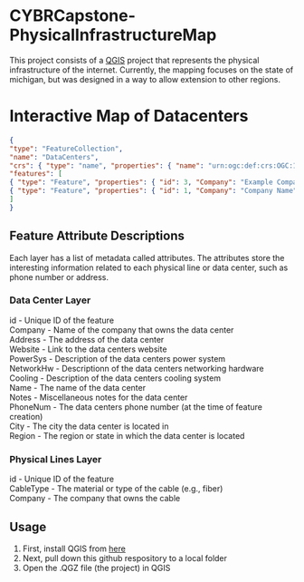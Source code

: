 

# CYBRCapstone-PhysicalInfrastructureMap
This project consists of a [QGIS](https://www.qgis.org/en/site/) project that represents the physical infrastructure of the internet. Currently, the mapping focuses on the state of michigan, but was designed in a way to allow extension to other regions.

# Interactive Map of Datacenters

```geojson
{
"type": "FeatureCollection",
"name": "DataCenters",
"crs": { "type": "name", "properties": { "name": "urn:ogc:def:crs:OGC:1.3:CRS84" } },
"features": [
{ "type": "Feature", "properties": { "id": 3, "Company": "Example Company", "Address": "Example Address", "Website": "Website Link", "PowerSys": "Power system used by the data center", "NetworkHw": "Networking Hardware used by the data center", "Cooling": "Cooling system employed by the data center", "PhysSec": "Physical security mechanism in place", "Name": "Name of data center", "Notes": "Notes", "PhoneNum": "123-456-7890", "City": "Detroit", "Region": "Michigan" }, "geometry": { "type": "Point", "coordinates": [ -83.081713988292762, 42.355686521672524 ] } },
{ "type": "Feature", "properties": { "id": 1, "Company": "Company Name", "Address": "Some Address", "Website": "Website link", "PowerSys": "Power System", "NetworkHw": "Network Hardware", "Cooling": "Cooling System", "PhysSec": "Physical Security", "Name": "Data Center Name", "Notes": "Some Notes", "PhoneNum": "123-456-7891", "City": "Grand Rapids", "Region": "Michigan" }, "geometry": { "type": "Point", "coordinates": [ -85.609998076504766, 42.941196805170449 ] } }
]
}
```

## Feature Attribute Descriptions
Each layer has a list of metadata called attributes. The attributes store the interesting information related to each physical line or data center, such as phone number or address. 

### Data Center Layer
id - Unique ID of the feature  
Company - Name of the company that owns the data center  
Address - The address of the data center  
Website - Link to the data centers website  
PowerSys - Description of the data centers power system  
NetworkHw - Descriptionn of the data centers networking hardware  
Cooling - Description of the data centers cooling system  
Name - The name of the data center  
Notes - Miscellaneous notes for the data center  
PhoneNum - The data centers phone number (at the time of feature creation)  
City - The city the data center is located in  
Region - The region or state in which the data center is located  

### Physical Lines Layer
id - Unique ID of the feature  
CableType - The material or type of the cable (e.g., fiber)  
Company - The company that owns the cable 

## Usage
1) First, install QGIS from [here](https://www.qgis.org/en/site/)
2) Next, pull down this github respository to a local folder
3) Open the .QGZ file (the project) in QGIS 
